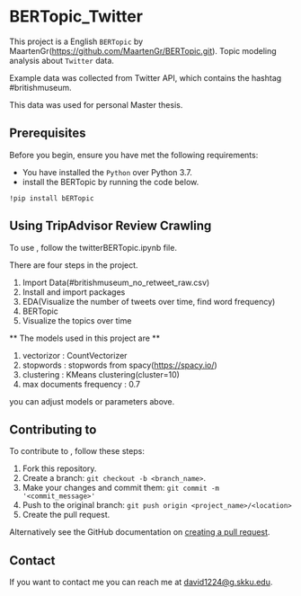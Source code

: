# BERTopic_Twitter

<!--- These are examples. See https://shields.io for others or to customize this set of shields. You might want to include dependencies, project status and licence info here --->

This project is a English `BERTopic` by MaartenGr(https://github.com/MaartenGr/BERTopic.git). 
Topic modeling analysis about `Twitter` data.

Example data was collected from Twitter API, which contains the hashtag #britishmuseum.

This data was used for personal Master thesis.

## Prerequisites

Before you begin, ensure you have met the following requirements:
<!--- These are just example requirements. Add, duplicate or remove as required --->
* You have installed the `Python` over Python 3.7.
* install the BERTopic by running the code below.
```
!pip install bERTopic
```
## Using TripAdvisor Review Crawling

To use <BERTopic>, follow the twitterBERTopic.ipynb file.

There are four steps in the project.

1. Import Data(#britishmuseum_no_retweet_raw.csv)
2. Install and import packages
3. EDA(Visualize the number of tweets over time, find word frequency)
4. BERTopic
5. Visualize the topics over time

** The models used in this project are **
1. vectorizor : CountVectorizer
2. stopwords : stopwords from spacy(https://spacy.io/)
3. clustering : KMeans clustering(cluster=10)
4. max documents frequency : 0.7


you can adjust models or parameters above.


## Contributing to <BERTopic twitter>
<!--- If your README is long or you have some specific process or steps you want contributors to follow, consider creating a separate CONTRIBUTING.md file--->
To contribute to <pBERTopic twitte>, follow these steps:

1. Fork this repository.
2. Create a branch: `git checkout -b <branch_name>`.
3. Make your changes and commit them: `git commit -m '<commit_message>'`
4. Push to the original branch: `git push origin <project_name>/<location>`
5. Create the pull request.

Alternatively see the GitHub documentation on [creating a pull request](https://help.github.com/en/github/collaborating-with-issues-and-pull-requests/creating-a-pull-request).


## Contact

If you want to contact me you can reach me at <david1224@g.skku.edu>.

